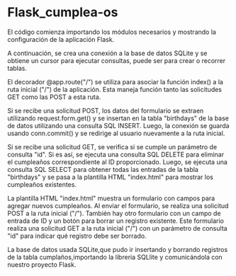 # Flask_cumplea-os

El código comienza importando los módulos necesarios y mostrando la configuración de la aplicación Flask.

A continuación, se crea una conexión a la base de datos SQLite y se obtiene un cursor para ejecutar consultas, puede ser para crear o recorrer tablas.

El decorador @app.route("/") se utiliza para asociar la función index() a la ruta inicial ("/") de la aplicación. Esta maneja función tanto las solicitudes GET como las POST a esta ruta.

Si se recibe una solicitud POST, los datos del formulario se extraen utilizando request.form.get() y se insertan en la tabla "birthdays" de la base de datos utilizando una consulta SQL INSERT. Luego, la conexión se guarda usando conn.commit() y se redirige al usuario nuevamente a la ruta inicial.

Si se recibe una solicitud GET, se verifica si se cumple un parámetro de consulta "id". Si es así, se ejecuta una consulta SQL DELETE para eliminar el cumpleaños correspondiente al ID proporcionado. Luego, se ejecuta una consulta SQL SELECT para obtener todas las entradas de la tabla "birthdays" y se pasa a la plantilla HTML "index.html" para mostrar los cumpleaños existentes.

La plantilla HTML "index.html" muestra un formulario con campos para agregar nuevos cumpleaños. Al enviar el formulario, se realiza una solicitud POST a la ruta inicial ("/"). También hay otro formulario con un campo de entrada de ID y un botón para borrar un registro existente. Este formulario realiza una solicitud GET a la ruta inicial ("/") con un parámetro de consulta "id" para indicar qué registro debe ser borrado.

La base de datos usada SQLite,que pudo ir insertando y borrando registros de la tabla cumplaños,importando la libreria SQLlite y comunicándola con nuestro proyecto Flask.
